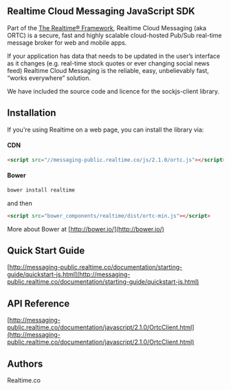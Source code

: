 ## Realtime Cloud Messaging JavaScript SDK
Part of the [The Realtime® Framework](http://framework.realtime.co), Realtime Cloud Messaging (aka ORTC) is a secure, fast and highly scalable cloud-hosted Pub/Sub real-time message broker for web and mobile apps.

If your application has data that needs to be updated in the user’s interface as it changes (e.g. real-time stock quotes or ever changing social news feed) Realtime Cloud Messaging is the reliable, easy, unbelievably fast, “works everywhere” solution.

We have included the source code and licence for the sockjs-client library.

## Installation

If you're using Realtime on a web page, you can install the library via:

#### CDN

```html
<script src="//messaging-public.realtime.co/js/2.1.0/ortc.js"></script>
```
#### Bower

```bash
bower install realtime
```

and then

```html
<script src="bower_components/realtime/dist/ortc-min.js"></script>
```

More about Bower at [http://bower.io/](http://bower.io/)

## Quick Start Guide
[http://messaging-public.realtime.co/documentation/starting-guide/quickstart-js.html](http://messaging-public.realtime.co/documentation/starting-guide/quickstart-js.html)

## API Reference
[http://messaging-public.realtime.co/documentation/javascript/2.1.0/OrtcClient.html](http://messaging-public.realtime.co/documentation/javascript/2.1.0/OrtcClient.html)


## Authors
Realtime.co

